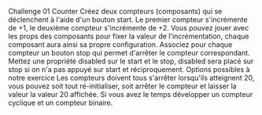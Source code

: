 Challenge 01 Counter
Créez deux compteurs (composants) qui se déclenchent à l'aide d'un bouton start. Le premier compteur s'incrémente de +1, le deuxième compteur s'incrémente de +2. Vous pouvez jouer avec les props des composants pour fixer la valeur de l'incrémentation, chaque composant aura ainsi sa propre configuration.
Associez pour chaque compteur un bouton stop qui permet d'arrêter le compteur correspondant.
Mettez une propriété disabled sur le start et le stop, disabled sera placé sur stop si on n'a pas appuyé sur start et réciproquement.
Options possibles à notre exercice
Les compteurs doivent tous s'arrêter lorsqu'ils atteignent 20, vous pouvez soit tout ré-initialiser, soit arrêter le compteur et laisser la valeur la valeur 20 affichée.
Si vous avez le temps développer un compteur cyclique et un compteur binaire.